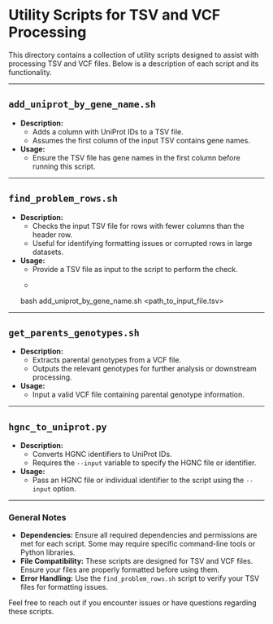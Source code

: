 # Utility Scripts for TSV and VCF Processing

This directory contains a collection of utility scripts designed to assist with processing TSV and VCF files. Below is a description of each script and its functionality.

---

## `add_uniprot_by_gene_name.sh`
- **Description:** 
  - Adds a column with UniProt IDs to a TSV file.
  - Assumes the first column of the input TSV contains gene names.
- **Usage:**
  - Ensure the TSV file has gene names in the first column before running this script.

---

## `find_problem_rows.sh`
- **Description:** 
  - Checks the input TSV file for rows with fewer columns than the header row.
  - Useful for identifying formatting issues or corrupted rows in large datasets.
- **Usage:**
  - Provide a TSV file as input to the script to perform the check.
  - ```bash
  bash add_uniprot_by_gene_name.sh <path_to_input_file.tsv>
---

## `get_parents_genotypes.sh`
- **Description:** 
  - Extracts parental genotypes from a VCF file.
  - Outputs the relevant genotypes for further analysis or downstream processing.
- **Usage:**
  - Input a valid VCF file containing parental genotype information.

---

## `hgnc_to_uniprot.py`
- **Description:** 
  - Converts HGNC identifiers to UniProt IDs.
  - Requires the `--input` variable to specify the HGNC file or identifier.
- **Usage:**
  - Pass an HGNC file or individual identifier to the script using the `--input` option.

---

### General Notes
- **Dependencies:** Ensure all required dependencies and permissions are met for each script. Some may require specific command-line tools or Python libraries.
- **File Compatibility:** These scripts are designed for TSV and VCF files. Ensure your files are properly formatted before using them.
- **Error Handling:** Use the `find_problem_rows.sh` script to verify your TSV files for formatting issues.

Feel free to reach out if you encounter issues or have questions regarding these scripts.
